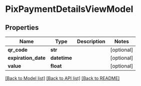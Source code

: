 # PixPaymentDetailsViewModel

## Properties
Name | Type | Description | Notes
------------ | ------------- | ------------- | -------------
**qr_code** | **str** |  | [optional] 
**expiration_date** | **datetime** |  | [optional] 
**value** | **float** |  | [optional] 

[[Back to Model list]](../README.md#documentation-for-models) [[Back to API list]](../README.md#documentation-for-api-endpoints) [[Back to README]](../README.md)

